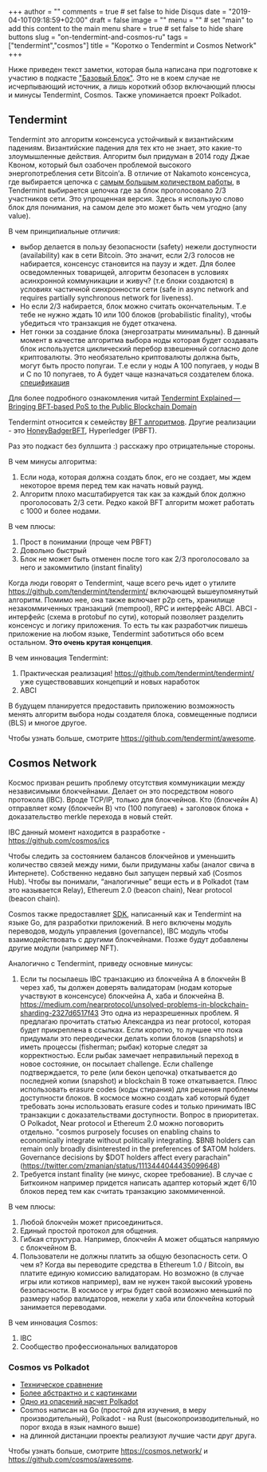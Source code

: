 +++
author = ""
comments = true	# set false to hide Disqus
date = "2019-04-10T09:18:59+02:00"
draft = false
image = ""
menu = ""		# set "main" to add this content to the main menu
share = true	# set false to hide share buttons
slug = "on-tendermint-and-cosmos-ru"
tags = ["tendermint","cosmos"]
title = "Коротко о Tendermint и Cosmos Network"
+++

Ниже приведен текст заметки, которая была написана при подготовке к участию в
подкасте ["Базовый Блок"](https://basicblockradio.com/). Это не в коем случае
не исчерпывающий источник, а лишь короткий обзор включающий плюсы и минусы
Tendermint, Cosmos. Также упоминается проект Polkadot.

<!--more-->

## Tendermint

Tendermint это алгоритм консенсуса устойчивый к византийским падениям.
Византийские падения для тех кто не знает, это какие-то злоумышленные действия.
Алгоритм был придуман в 2014 году Джае Квоном, который был озабочен проблемой
высокого энергопотребления сети Bitcoin’а. В отличие от Nakamoto консенсуса,
где выбирается цепочка с [самым большым количеством
работы](https://medium.com/coinmonks/a-primer-on-blockchain-design-89605b287a5a),
в Tendermint выбирается цепочка где за блок проголосовало 2/3 участников сети.
Это упрощенная версия. Здесь я использую слово блок для понимания, на самом
деле это может быть чем угодно (any value).

В чем принципиальные отличия:

- выбор делается в пользу безопасности (safety) нежели доступности
  (availability) как в сети Bitcoin. Это значит, если 2/3 голосов не
  набирается, консенсус становится на паузу и ждет. Для более осведомленных
  товарищей, алгоритм безопасен в условиях асинхронной коммуникации и живуч?
  (т.е блоки создаются) в условиях частичной синхронности сети (safe in async
  network and requires partially synchronous network for liveness).
- Но если 2/3 набирается, блок можно считать окончательным. Т.е тебе не нужно
  ждать 10 или 100 блоков (probabilistic finality), чтобы убедиться что
  транзакция не будет откачена.
- Нет гонки за создание блока (энергозатраты минимальны). В данный момент в
  качестве алгоритма выбора ноды которая будет создавать блок используется
  циклический перебор взвешенный согласно доле криптовалюты. Это необязательно
  криптовалюты должна быть, могут быть просто попугаи. Т.е если у ноды A 100
  попугаев, у ноды B и C по 10 попугаев, то A будет чаще назначаться создателем
  блока.
  [спецификация](https://tendermint.com/docs/spec/reactors/consensus/proposer-selection.html#requirements-for-proposer-selection)

Для более подробного ознакомления читай [Tendermint Explained — Bringing
BFT-based PoS to the Public Blockchain
Domain](https://blog.cosmos.network/tendermint-explained-bringing-bft-based-pos-to-the-public-blockchain-domain-f22e274a0fdb)

Tendermint относится к семейству [BFT
алгоритмов](https://hackernoon.com/a-hitchhikers-guide-to-consensus-algorithms-d81aae3eb0e3).
Другие реализации - это
[HoneyBadgerBFT](https://twitter.com/zmanian/status/1089618263674212353),
Hyperledger (PBFT).

Раз это подкаст без буллшита :) расскажу про отрицательные стороны.

В чем минусы алгоритма:

1. Если нода, которая должна создать блок, его не создает, мы ждем некоторое
   время перед тем как начать новый раунд.
2. Алгоритм плохо масштабируется так как за каждый блок должно проголосовать
   2/3 сети. Редко какой BFT алгоритм может работать с 1000 и более нодами.

В чем плюсы:

1. Прост в понимании (проще чем PBFT)
2. Довольно быстрый
3. Блок не может быть отменен после того как 2/3 проголосовало за него и закоммитило (instant finality)

Когда люди говорят о Tendermint, чаще всего речь идет о утилите
https://github.com/tendermint/tendermint/ включающей вышеупомянутый алгоритм.
Помимо нее, она также включает p2p сеть, хранилище незакоммиченных транзакций
(mempool), RPC и интерфейс ABCI. ABCI - интерфейс (схема в protobuf по сути),
который позволяет разделить консенсус и логику приложения. То есть ты как
разработчик пишешь приложение на любом языке, Tendermint заботиться обо всем
остальном. **Это очень крутая концепция**.

В чем инновация Tendermint:

1. Практическая реализация! https://github.com/tendermint/tendermint/ уже
   существовавших концепций и новых наработок
2. ABCI

В будущем планируется предоставить приложению возможность менять алгоритм
выбора ноды создателя блока, совмещенные подписи (BLS) и многое другое.

Чтобы узнать больше, смотрите https://github.com/tendermint/awesome.

## Cosmos Network

Космос призван решить проблему отсутствия коммуникации между независимыми
блокчейнами. Делает он это посредством нового протокола (IBC). Вроде TCP/IP,
только для блокчейнов. Кто (блокчейн А) отправляет кому (блокчейн B) что (100
попугаев) + заголовок блока + доказательство merkle перехода в новый стейт.

IBC данный момент находится в разработке - https://github.com/cosmos/ics

Чтобы следить за состоянием балансов блокчейнов и уменьшить количество связей
между ними, были придуманы хабы (аналог свича в Интернете). Собственно недавно
был запущен первый хаб (Cosmos Hub). Чтобы вы понимали, “аналогичные” вещи есть
и в Polkadot (там это называется Relay), Ethereum 2.0 (beacon chain), Near
protocol (beacon chain).

Cosmos также предоставляет [SDK](https://cosmos.network/sdk), написанный как и
Tendermint на языке Go, для разработки приложений. В него включены модуль
переводов, модуль управления (governance), IBC модуль чтобы взаимодействовать с
другими блокчейнами. Позже будут добавлены другие модули (например NFT).

Аналогично с Tendermint, приведу основные минусы:

1. Если ты посылаешь IBC транзакцию из блокчейна А в блокчейн B через хаб, ты
   должен доверять валидаторам (нодам которые участвуют в консенсусе) блокчейна
   A, хаба и блокчейна B.
   https://medium.com/nearprotocol/unsolved-problems-in-blockchain-sharding-2327d6517f43
   Это одна из неразрешенных проблем. Я предлагаю прочитать статью Александра
   из near protocol, которая будет прикреплена в ссылках. Если коротко, то
   лучшее что пока придумали это переодически делать копии блоков (snapshots) и
   иметь процессы (fisherman; рыбак) которые следят за корректностью. Если
   рыбак замечает неправильный переход в новое состояние, он посылает
   challenge. Если challenge подтверждается, то реле (или бекон цепочка)
   откатывается до последней копии (snapshot) и blockchain B тоже откатывается.
   Плюс использовать erasure codes (коды стирания) для решения проблемы
   доступности блоков. В космосе можно создать хаб который будет требовать зоны
   использовать erasure codes и только принимать IBC транзакции с
   доказательствами доступности. Вопрос в приоритетах. О Polkadot, Near
   protocol и Ethereum 2.0 можно поговорить отдельно. "cosmos purposely focuses
   on enabling chains to economically integrate without politically
   integrating. $BNB holders can remain only broadly disinterested in the
   preferences of $ATOM holders. Governance decisions by $DOT holders affect
   every parachain"(https://twitter.com/zmanian/status/1113444044435099648)
2. Требуется instant finality (не минус, скорее требование). В случае с
   Биткоином например придется написать адаптер который ждет 6/10 блоков перед
   тем как считать транзакцию закоммиченной.

В чем плюсы:

1. Любой блокчейн может присоединиться.
2. Единый простой протокол для общения.
3. Гибкая структура. Например, блокчейн A может общаться напрямую с блокчейном B.
4. Пользователи не должны платить за общую безопасность сети. О чем я? Когда вы
   переводите средства в Ethereum 1.0 / Bitcoin, вы платите единую комиссию
   валидаторам. Но возможно (в случае игры или котиков например), вам не нужен
   такой высокий уровень безопасности. В космосе у игры будет свой возможно
   меньший по размеру набор валидаторов, нежели у хаба или блокчейна который
   занимается переводами.

В чем инновация Cosmos:

1. IBC
2. Сообщество профессиональных валидаторов

### Cosmos vs Polkadot

- [Техническое сравнение](https://forum.cosmos.network/t/polkadot-vs-cosmos/1397/2)
- [Более абстрактно и с
  картинками](https://tokeneconomy.co/the-state-of-crypto-interoperability-explained-in-pictures-654cfe4cc167)
- [Одно из опасений насчет Polkadot](https://twitter.com/jleni/status/1113464955020480512)
- Cosmos написан на Go (простой для изучения, в меру производительный),
  Polkadot - на Rust (высокопроизводительный, но порог входа в язык намного
  выше)
- на длинной дистанции проекты реализуют лучшие части друг друга.

Чтобы узнать больше, смотрите https://cosmos.network/ и https://github.com/cosmos/awesome.
